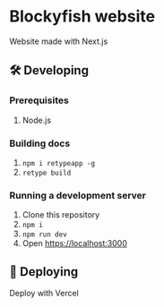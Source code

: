 # Blockyfish website

Website made with Next.js

## 🛠️ Developing

### Prerequisites

1. Node.js

### Building docs

1. `npm i retypeapp -g`
2. `retype build`

### Running a development server

1. Clone this repository
2. `npm i`
3. `npm run dev`
4. Open <https://localhost:3000>

## 🚀 Deploying

Deploy with Vercel

